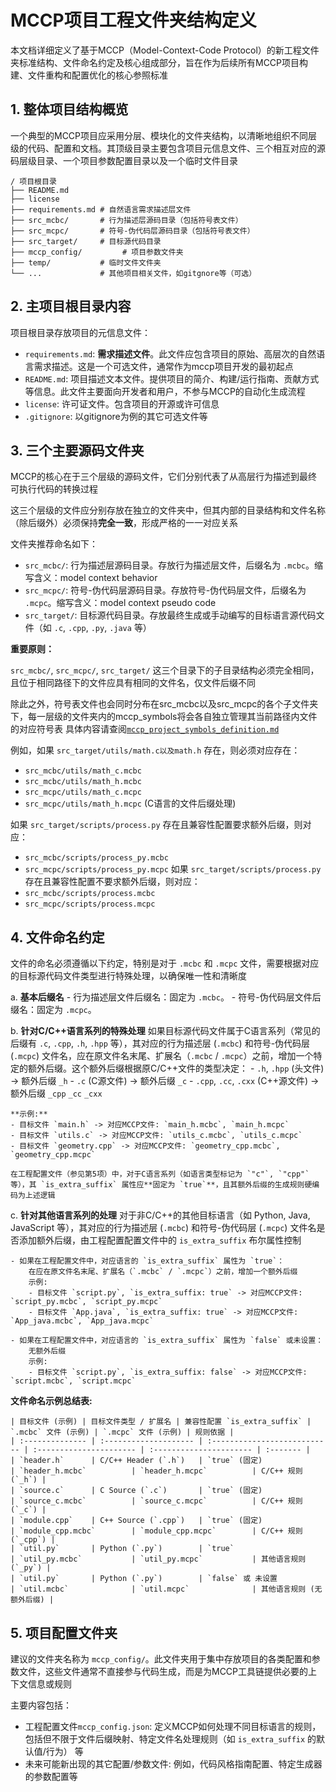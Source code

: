 # MCCP项目工程文件夹结构定义

本文档详细定义了基于MCCP（Model-Context-Code Protocol）的新工程文件夹标准结构、文件命名约定及核心组成部分，旨在作为后续所有MCCP项目构建、文件重构和配置优化的核心参照标准

## 1. 整体项目结构概览

一个典型的MCCP项目应采用分层、模块化的文件夹结构，以清晰地组织不同层级的代码、配置和文档。其顶级目录主要包含项目元信息文件、三个相互对应的源码层级目录、一个项目参数配置目录以及一个临时文件目录

```
/ 项目根目录
├── README.md
├── license
├── requirements.md # 自然语言需求描述层文件
├── src_mcbc/       # 行为描述层源码目录（包括符号表文件）
├── src_mcpc/       # 符号-伪代码层源码目录（包括符号表文件）
├── src_target/     # 目标源代码目录
├── mccp_config/         # 项目参数文件夹
├── temp/           # 临时文件文件夹
└── ...             # 其他项目相关文件，如gitgnore等（可选）
```

## 2. 主项目根目录内容

项目根目录存放项目的元信息文件：

- `requirements.md`: **需求描述文件**。此文件应包含项目的原始、高层次的自然语言需求描述。这是一个可选文件，通常作为mccp项目开发的最初起点
- `README.md`: 项目描述文本文件。提供项目的简介、构建/运行指南、贡献方式等信息。此文件主要面向开发者和用户，不参与MCCP的自动化生成流程
- `license`: 许可证文件。包含项目的开源或许可信息
- `.gitignore`: 以gitignore为例的其它可选文件等

## 3. 三个主要源码文件夹

MCCP的核心在于三个层级的源码文件，它们分别代表了从高层行为描述到最终可执行代码的转换过程

这三个层级的文件应分别存放在独立的文件夹中，但其内部的目录结构和文件名称（除后缀外）必须保持**完全一致**，形成严格的一一对应关系

文件夹推荐命名如下：

- `src_mcbc/`: 行为描述层源码目录。存放行为描述层文件，后缀名为 `.mcbc`。缩写含义：model context behavior
- `src_mcpc/`: 符号-伪代码层源码目录。存放符号-伪代码层文件，后缀名为 `.mcpc`。缩写含义：model context pseudo code
- `src_target/`: 目标源代码目录。存放最终生成或手动编写的目标语言源代码文件（如 `.c`, `.cpp`, `.py`, `.java` 等）

**重要原则：** 

`src_mcbc/`, `src_mcpc/`, `src_target/` 这三个目录下的子目录结构必须完全相同，且位于相同路径下的文件应具有相同的文件名，仅文件后缀不同

除此之外，符号表文件也会同时分布在src_mcbc以及src_mcpc的各个子文件夹下，每一层级的文件夹内的mccp_symbols将会各自独立管理其当前路径内文件的对应符号表
具体内容请查阅[`mccp_project_symbols_definition.md`](docs/mccp_project_symbols_definition.md)

例如，如果 `src_target/utils/math.c以及math.h` 存在，则必须对应存在：
- `src_mcbc/utils/math_c.mcbc` 
- `src_mcbc/utils/math_h.mcbc`
- `src_mcpc/utils/math_c.mcpc` 
- `src_mcpc/utils/math_h.mcpc`
(C语言的文件后缀处理)

如果 `src_target/scripts/process.py` 存在且兼容性配置要求额外后缀，则对应：
- `src_mcbc/scripts/process_py.mcbc`
- `src_mcpc/scripts/process_py.mcpc`
如果 `src_target/scripts/process.py` 存在且兼容性配置不要求额外后缀，则对应：
- `src_mcbc/scripts/process.mcbc`
- `src_mcpc/scripts/process.mcpc`

## 4. 文件命名约定

文件的命名必须遵循以下约定，特别是对于 `.mcbc` 和 `.mcpc` 文件，需要根据对应的目标源代码文件类型进行特殊处理，以确保唯一性和清晰度

a.  **基本后缀名**
    - 行为描述层文件后缀名：固定为 `.mcbc`。
    - 符号-伪代码层文件后缀名：固定为 `.mcpc`。

b.  **针对C/C++语言系列的特殊处理**
    如果目标源代码文件属于C语言系列（常见的后缀有 `.c`, `.cpp`, `.h`, `.hpp` 等），其对应的行为描述层 (`.mcbc`) 和符号-伪代码层 (`.mcpc`) 文件名，应在原文件名末尾、扩展名（`.mcbc` / `.mcpc`）之前，增加一个特定的额外后缀。这个额外后缀根据原C/C++文件的类型决定：
    - `.h`, `.hpp` (头文件) -> 额外后缀 `_h`
    - `.c` (C源文件) -> 额外后缀 `_c`
    - `.cpp`, `.cc`, `.cxx` (C++源文件) -> 额外后缀 `_cpp` `_cc` `_cxx`

    **示例:**
    - 目标文件 `main.h` -> 对应MCCP文件: `main_h.mcbc`, `main_h.mcpc`
    - 目标文件 `utils.c` -> 对应MCCP文件: `utils_c.mcbc`, `utils_c.mcpc`
    - 目标文件 `geometry.cpp` -> 对应MCCP文件: `geometry_cpp.mcbc`, `geometry_cpp.mcpc`

    在工程配置文件（参见第5项）中，对于C语言系列（如语言类型标记为 `"c"`, `"cpp"` 等），其 `is_extra_suffix` 属性应**固定为 `true`**，且其额外后缀的生成规则硬编码为上述逻辑

c.  **针对其他语言系列的处理**
    对于非C/C++的其他目标语言（如 Python, Java, JavaScript 等），其对应的行为描述层 (`.mcbc`) 和符号-伪代码层 (`.mcpc`) 文件名是否添加额外后缀，由工程配置配置文件中的 `is_extra_suffix` 布尔属性控制

    - 如果在工程配置文件中，对应语言的 `is_extra_suffix` 属性为 `true`：
        在应在原文件名末尾、扩展名（`.mcbc` / `.mcpc`）之前，增加一个额外后缀
        示例:
        - 目标文件 `script.py`, `is_extra_suffix: true` -> 对应MCCP文件: `script_py.mcbc`, `script_py.mcpc`
        - 目标文件 `App.java`, `is_extra_suffix: true` -> 对应MCCP文件: `App_java.mcbc`, `App_java.mcpc`

    - 如果在工程配置文件中，对应语言的 `is_extra_suffix` 属性为 `false` 或未设置：
        无额外后缀
        示例:
        - 目标文件 `script.py`, `is_extra_suffix: false` -> 对应MCCP文件: `script.mcbc`, `script.mcpc`

**文件命名示例总结表:**

    | 目标文件 (示例) | 目标文件类型 / 扩展名 | 兼容性配置 `is_extra_suffix` | `.mcbc` 文件 (示例) | `.mcpc` 文件 (示例) | 规则依据 |
    | :-------------- | :-------------------- | :--------------------------- | :---------------------- | :---------------------- | :------- |
    | `header.h`      | C/C++ Header (`.h`)   | `true` (固定)                | `header_h.mcbc`          | `header_h.mcpc`          | C/C++ 规则 (`_h`) |
    | `source.c`      | C Source (`.c`)       | `true` (固定)                | `source_c.mcbc`          | `source_c.mcpc`          | C/C++ 规则 (`_c`) |
    | `module.cpp`    | C++ Source (`.cpp`)   | `true` (固定)                | `module_cpp.mcbc`        | `module_cpp.mcpc`        | C/C++ 规则 (`_cpp`) |
    | `util.py`       | Python (`.py`)        | `true`                       | `util_py.mcbc`           | `util_py.mcpc`           | 其他语言规则 (`_py`) |
    | `util.py`       | Python (`.py`)        | `false` 或 未设置             | `util.mcbc`              | `util.mcpc`              | 其他语言规则 (无额外后缀) |

## 5. 项目配置文件夹

建议的文件夹名称为 `mccp_config/`。此文件夹用于集中存放项目的各类配置和参数文件，这些文件通常不直接参与代码生成，而是为MCCP工具链提供必要的上下文信息或规则

主要内容包括：

- 工程配置文件`mccp_config.json`: 定义MCCP如何处理不同目标语言的规则，包括但不限于文件后缀映射、特定文件名处理规则（如 `is_extra_suffix` 的默认值/行为） 等
- 未来可能新出现的其它配置/参数文件: 例如，代码风格指南配置、特定生成器的参数配置等
